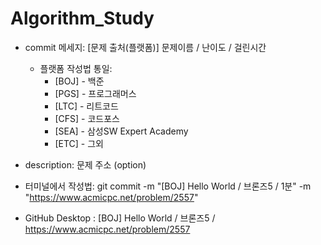 # Algorithm_Study

* commit 메세지: [문제 출처(플랫폼)] 문제이름 / 난이도 / 걸린시간
  * 플랫폼 작성법 통일:
    * [BOJ] - 백준
    * [PGS] - 프로그래머스
    * [LTC] - 리트코드
    * [CFS] - 코드포스
    * [SEA] - 삼성SW Expert Academy
    * [ETC] - 그외
    
    
* description: 문제 주소 (option)


* 터미널에서 작성법: git commit -m "[BOJ] Hello World / 브론즈5 / 1분" -m "https://www.acmicpc.net/problem/2557"


* GitHub Desktop : [BOJ] Hello World / 브론즈5 / https://www.acmicpc.net/problem/2557

